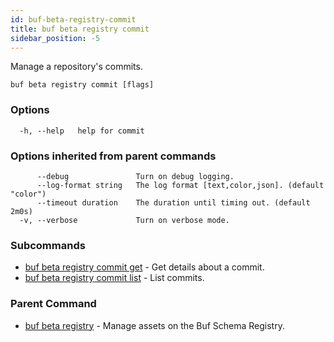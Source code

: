 ```yaml
---
id: buf-beta-registry-commit
title: buf beta registry commit
sidebar_position: -5
---
```

Manage a repository's commits.

```
buf beta registry commit [flags]
```

### Options

```
  -h, --help   help for commit
```

### Options inherited from parent commands

```
      --debug               Turn on debug logging.
      --log-format string   The log format [text,color,json]. (default "color")
      --timeout duration    The duration until timing out. (default 2m0s)
  -v, --verbose             Turn on verbose mode.
```

### Subcommands

* [buf beta registry commit get](buf-beta-registry-commit-get.md)	 - Get details about a commit.
* [buf beta registry commit list](buf-beta-registry-commit-list.md)	 - List commits.

### Parent Command

* [buf beta registry](buf-beta-registry.md)	 - Manage assets on the Buf Schema Registry.

